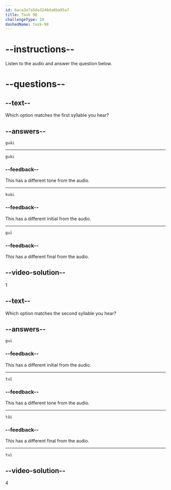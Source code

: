 ```yaml
---
id: 6aca3e7a5da3248da8ba95a7
title: Task 98
challengeType: 19
dashedName: task-98
---
```


<!-- (Audio) A: guāi, tuì -->

# --instructions--

Listen to the audio and answer the question below.

# --questions--

## --text--

Which option matches the first syllable you hear?

## --answers--

`guāi`

---

`guài`

### --feedback--

This has a different tone from the audio.

---

`kuài`

### --feedback--

This has a different initial from the audio.

---

`guī`

### --feedback--

This has a different final from the audio.

## --video-solution--

1

## --text--

Which option matches the second syllable you hear?

## --answers--

`guì`

### --feedback--

This has a different initial from the audio.

---

`tuǐ`

### --feedback--

This has a different tone from the audio.

---

`tāi`

### --feedback--

This has a different final from the audio.

---

`tuì`

## --video-solution--

4
